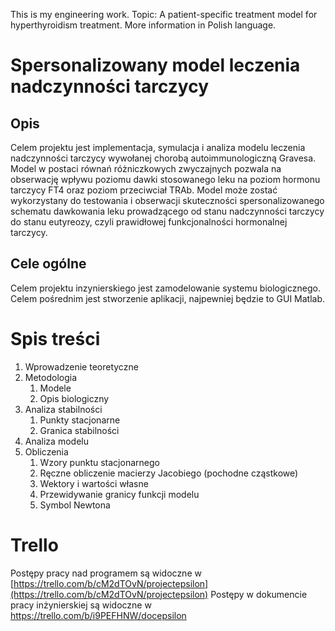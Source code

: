 This is my engineering work.
Topic: A patient-specific treatment model for hyperthyroidism treatment.
More information in Polish language. 

# Spersonalizowany model leczenia nadczynności tarczycy

## Opis
Celem projektu jest implementacja, symulacja i analiza modelu leczenia nadczynności
tarczycy wywołanej chorobą autoimmunologiczną Gravesa. Model w postaci równań
różniczkowych zwyczajnych pozwala na obserwację wpływu poziomu dawki
stosowanego leku na poziom hormonu tarczycy FT4 oraz poziom przeciwciał TRAb.
Model może zostać wykorzystany do testowania i obserwacji skuteczności
spersonalizowanego schematu dawkowania leku prowadzącego od stanu
nadczynności tarczycy do stanu eutyreozy, czyli prawidłowej funkcjonalności
hormonalnej tarczycy. 

## Cele ogólne
Celem projektu inzynierskiego jest zamodelowanie systemu biologicznego.
Celem pośrednim jest stworzenie aplikacji, najpewniej będzie to GUI Matlab.

# Spis treści
1. Wprowadzenie teoretyczne
1. Metodologia
    1. Modele
    2. Opis biologiczny
1. Analiza stabilności
    1. Punkty stacjonarne
    2. Granica stabilności
1. Analiza modelu
2. Obliczenia
    1. Wzory punktu stacjonarnego
    2. Ręczne obliczenie macierzy Jacobiego (pochodne cząstkowe)
    3. Wektory i wartości własne
    4. Przewidywanie granicy funkcji modelu
    5. Symbol Newtona

# Trello
Postępy pracy nad programem są widoczne w [https://trello.com/b/cM2dTOvN/projectepsilon](https://trello.com/b/cM2dTOvN/projectepsilon)
Postępy w dokumencie pracy inżynierskiej są widoczne w https://trello.com/b/i9PEFHNW/docepsilon
